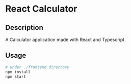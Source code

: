 # React Calculator

## Description

A Calculator application made with React and Typescript.

## Usage

```bash
# under ./frontend directory
npm install
npm start
```
